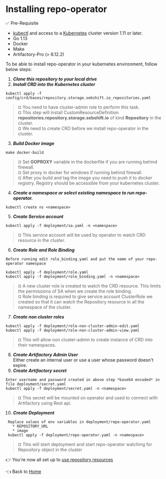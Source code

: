 # Installing repo-operator

:white_check_mark: Pre-Requisite
* [kubectl](https://kubernetes.io/docs/tasks/tools/install-kubectl/) and access to a [Kubernetes](https://kubernetes.io/docs/concepts/configuration/organize-cluster-access-kubeconfig/) cluster version 1.11 or later.
* Go 1.13
* Docker
* Make
* Artifactory-Pro (> 6.12.2)


To be able to install repo-operator in your kubernetes environment, follow below steps:
1. _**Clone this repository to your local drive**_ 
2. _**Install CRD into the Kubernetes cluster**_ 
```
kubectl apply -f config/crd/bases/repository.storage.sebshift.io_repositories.yaml
```   
> ¤ You need to have cluster-admin role to perform this task.        
  ¤ This step will install CustomResourceDefinition **repositories.repository.storage.sebshift.io** of kind **Repository** in the cluster.   
  ¤ We need to create CRD before we install repo-operator in the cluster.   
  
3. _**Build Docker image**_
```
make docker-build
``` 
> ¤ Set **GOPROXY** variable in the dockerfile if you are running behind firewall.   
  ¤ Set proxy in docker for windows if running behind firewall.   
  ¤ After you build and tag the image you need to push it to docker registry. Registry should be accessible from your kubernetes cluster.   
4. _**Create a namespace or select existing namespace to run repo-operator.**_
```
kubectl create ns <namespace>
```
5. _**Create Service account**_
```
kubectl apply -f deployment/sa.yaml -n <namespace>
```
> ¤ This service account will be used by operator to watch CRD resource in the cluster.     
6. _**Create Role and Role Binding**_
```
Before running edit role_binding.yaml and put the name of your repo-operator namespace

kubectl apply -f deployment/role.yaml
kubectl apply -f deployment/role_binding.yaml -n <namespace>
```
> ¤ A new cluster role is created to watch the CRD resource. This limits the permissions of SA when we create the role binding.    
  ¤ Role binding is required to give service account ClusterRole we created so that it can watch the Repository resource in all the namespace of the cluster.   
7. _**Create non cluster roles**_
 ```
 kubectl apply -f deployment/role-non-cluster-admin-edit.yaml
 kubectl apply -f deployment/role-non-cluster-admin-view.yaml
 ```
> ¤ This will allow non cluster-admin to create instance of CRD into their namespaces.    
8. _**Create Artifactory Admin User**_   
Either create an internal user or use a user whose password doesn't expire.  
9. _**Create Artifactory secret**_  
 ```
 Enter username and password created in above step *base64 encoded* in file deployment/secret.yaml  
 kubectl apply -f deployment/secret.yaml -n <namespace>
 ```  
> ¤ This secret will be mounted on operator and used to connect with Artifactory using Rest api.  
10. _**Create Deployment**_
 ```
  Replace values of env variables in deployment/repo-operator.yaml  
    * REPOSITORY_URL
    * image
  kubectl apply -f deployment/repo-operator.yaml -n <namespace>
 ```
> ¤ This will start deployment and start repo-operator watching for Repository object in the cluster

:point_right: You're now all set up to [use repository resources](using.md)

:point_left: Back to [Home](../README.md)      
   
